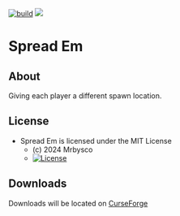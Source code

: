 [![build](https://github.com/Mrbysco/spread-em/actions/workflows/build.yml/badge.svg)](https://github.com/Mrbysco/spread-em/actions/workflows/build.yml) 
[![](http://cf.way2muchnoise.eu/versions/996969.svg)](https://www.curseforge.com/minecraft/mc-mods/spread-em)

# Spread Em #

## About ##
Giving each player a different spawn location.

## License ##
* Spread Em is licensed under the MIT License
  - (c) 2024 Mrbysco
  - [![License](https://img.shields.io/badge/License-MIT-red.svg?style=flat)](http://opensource.org/licenses/MIT)

## Downloads ##
Downloads will be located on [CurseForge](https://www.curseforge.com/minecraft/mc-mods/spread-em)
